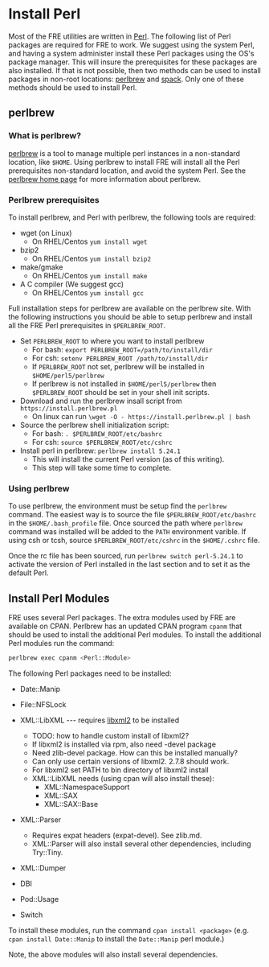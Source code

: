 # Install Perl

Most of the FRE utilities are written in [Perl](https://www.perl.org/).  The
following list of Perl packages are required for FRE to work.  We suggest using
the system Perl, and having a system administer install these Perl packages
using the OS's package manager.  This will insure the prerequisites for these
packages are also installed.  If that is not possible, then two methods can be
used to install packages in non-root locations: [perlbrew](https://perlbrew.pl)
and [spack](https://spack.io/).  Only one of these methods should be used to
install Perl.

## perlbrew

### What is perlbrew?

[perlbrew](https://perlbrew.pl) is a tool to manage multiple perl instances
in a non-standard location, like `$HOME`.  Using perlbrew to install FRE will
install all the Perl prerequisites non-standard location, and avoid the system
Perl.  See the [perlbrew home page](https://perlbrew.pl) for more information
about perlbrew.

### Perlbrew prerequisites

To install perlbrew, and Perl with perlbrew, the following tools are required:

* wget (on Linux)
  * On RHEL/Centos `yum install wget`
* bzip2
  * On RHEL/Centos `yum install bzip2`
* make/gmake
  * On RHEL/Centos `yum install make`
* A C compiler (We suggest gcc)
  * On RHEL/Centos `yum install gcc`

Full installation steps for perlbrew are available on the perlbrew site.  With
the following instructions you should be able to setup perlbrew and install all
the FRE Perl prerequisites in `$PERLBREW_ROOT`.

* Set `PERLBREW_ROOT` to where you want to install perlbrew
  * For bash: `export PERLBREW_ROOT=/path/to/install/dir`
  * For csh: `setenv PERLBREW_ROOT /path/to/install/dir`
  * If `PERLBREW_ROOT` not set, perlbrew will be installed in
    `$HOME/perl5/perlbrew`
  * If perlbrew is not installed in `$HOME/perl5/perlbrew` then `$PERLBREW_ROOT`
    should be set in your shell init scripts.
* Download and run the perlbrew insall script from `https://install.perlbrew.pl`
  * On linux can run `\wget -O - https://install.perlbrew.pl | bash`
* Source the perlbrew shell initialization script:
  * For bash: `. $PERLBREW_ROOT/etc/bashrc`
  * For csh: `source $PERLBREW_ROOT/etc/cshrc`
* Install perl in perlbrew: `perlbrew install 5.24.1`
  * This will install the current Perl version (as of this writing).
  * This step will take some time to complete.

### Using perlbrew

To use perlbrew, the environment must be setup find the `perlbrew` command.  The
easiest way is to source the file `$PERLBREW_ROOT/etc/bashrc` in the
`$HOME/.bash_profile` file.  Once sourced the path where `perlbrew` command was
installed will be added to the `PATH` environment varible.  If using csh or tcsh,
source `$PERLBREW_ROOT/etc/cshrc` in the `$HOME/.cshrc` file.

Once the rc file has been sourced, run `perlbrew switch perl-5.24.1` to activate
the version of Perl installed in the last section and to set it as the default
Perl.

## Install Perl Modules

FRE uses several Perl packages.  The extra modules used by FRE are available on
CPAN.  Perlbrew has an updated CPAN program `cpanm` that should be used to install
the additional Perl modules.  To install the additional Perl modules run the
command:

```sh
perlbrew exec cpanm <Perl::Module>
```

The following Perl packages need to be installed:

* Date::Manip
* File::NFSLock
* XML::LibXML --- requires [libxml2](http://xmlsoft.org/) to be installed
  * TODO: how to handle custom install of libxml2?
  * If libxml2 is installed via rpm, also need -devel package
  * Need zlib-devel package.  How can this be installed manually?
  * Can only use certain versions of libxml2. 2.7.8 should work.
  * For libxml2 set PATH to bin directory of libxml2 install
  * XML::LibXML needs (using cpan will also install these):
    * XML::NamespaceSupport
    * XML::SAX
    * XML::SAX::Base
* XML::Parser
  * Requires expat headers (expat-devel).  See zlib.md.
  * XML::Parser will also install several other dependencies, including Try::Tiny.
* XML::Dumper

* DBI
* Pod::Usage
* Switch


To install these modules, run the command `cpan install <package>` (e.g.
`cpan install Date::Manip` to install the `Date::Manip` perl module.)

Note, the above modules will also install several dependencies.
